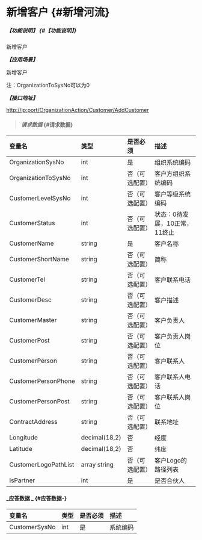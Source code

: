 # 新增客户 {#新增河流}

##### _【功能说明】_ {#【功能说明】}

新增客户

_**【应用场景】**_

新增客户

注：OrganizationToSysNo可以为0

_**【接口地址】**_

[http://ip:port/OrganizationAction/Customer/AddCustomer](http://ip:port/OrganizationAction/Customer/AddCustomer)

> #### _请求数据_ {#请求数据}

| 变量名 | 类型 | 是否必须 | 描述 |
| :--- | :--- | :--- | :--- |
| OrganizationSysNo | int | 是 | 组织系统编码 |
| OrganizationToSysNo | int | 否（可选配置） | 客户方组织系统编码 |
| CustomerLevelSysNo | int | 否（可选配置） | 客户等级系统编码 |
| CustomerStatus | int | 否（可选配置） | 状态：0待发展，10正常，11终止 |
| CustomerName | string | 是 | 客户名称 |
| CustomerShortName | string | 否（可选配置） | 简称 |
| CustomerTel | string | 否（可选配置） | 客户联系电话 |
| CustomerDesc | string | 否（可选配置） | 客户描述 |
| CustomerMaster | string | 否（可选配置） | 客户负责人 |
| CustomerPost | string | 否（可选配置） | 客户负责人岗位 |
| CustomerPerson | string | 否（可选配置） | 客户联系人 |
| CustomerPersonPhone | string | 否（可选配置） | 客户联系人电话 |
| CustomerPersonPost | string | 否（可选配置） | 客户联系人岗位 |
| ContractAddress | string | 否（可选配置） | 联系地址 |
| Longitude | decimal\(18,2\) | 否 | 经度 |
| Latitude | decimal\(18,2\) | 否 | 纬度 |
| CustomerLogoPathList | array string | 否（可选配置） | 客户Logo的路径列表 |
| IsPartner| int | 是 |是否合伙人|




#### _应答数据 _ {#应答数据-}

| 变量名 | 类型 | 是否必须 | 描述 |
| :--- | :--- | :--- | :--- |
| CustomerSysNo | int | 是 | 系统编码 |



